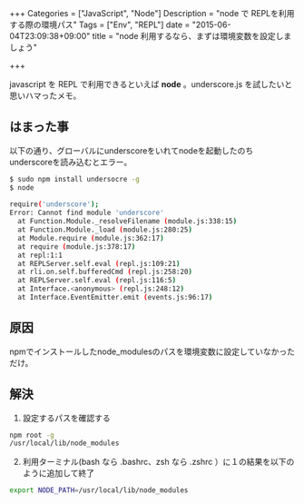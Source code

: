 +++
Categories = ["JavaScript", "Node"]
Description = "node で REPLを利用する際の環境パス"
Tags = ["Env", "REPL"]
date = "2015-06-04T23:09:38+09:00"
title = "node 利用するなら、まずは環境変数を設定しましょう"

+++


javascript を REPL で利用できるといえば **node** 。underscore.js を試したいと思いハマったメモ。

## はまった事

以下の通り、グローバルにunderscoreをいれてnodeを起動したのちunderscoreを読み込むとエラー。

~~~bash
$ sudo npm install undersocre -g
$ node 
    
require('underscore'); 
Error: Cannot find module 'underscore'
  at Function.Module._resolveFilename (module.js:338:15)
  at Function.Module._load (module.js:280:25)
  at Module.require (module.js:362:17)
  at require (module.js:378:17)
  at repl:1:1
  at REPLServer.self.eval (repl.js:109:21)
  at rli.on.self.bufferedCmd (repl.js:258:20)
  at REPLServer.self.eval (repl.js:116:5)
  at Interface.<anonymous> (repl.js:248:12)
  at Interface.EventEmitter.emit (events.js:96:17)
~~~

## 原因

npmでインストールしたnode\_modulesのパスを環境変数に設定していなかっただけ。

## 解決

1.  設定するパスを確認する

~~~bash
npm root -g
/usr/local/lib/node_modules
~~~

2.  利用ターミナル(bash なら .bashrc、zsh なら .zshrc ）に１の結果を以下のように追加して終了

~~~bash
export NODE_PATH=/usr/local/lib/node_modules
~~~
